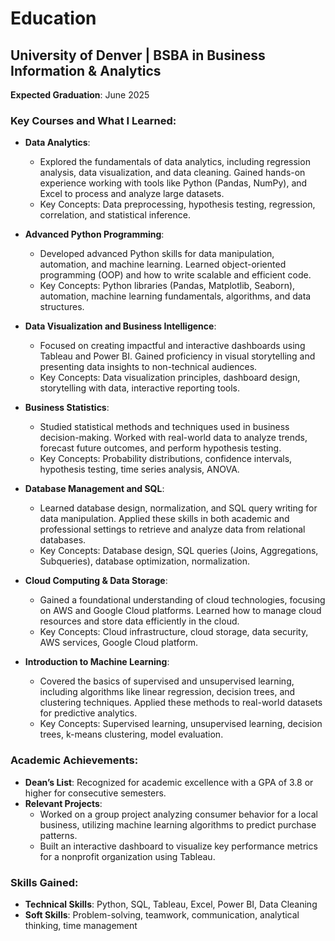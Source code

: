 # Education

## University of Denver | BSBA in Business Information & Analytics
**Expected Graduation**: June 2025

### Key Courses and What I Learned:

- **Data Analytics**: 
  - Explored the fundamentals of data analytics, including regression analysis, data visualization, and data cleaning. Gained hands-on experience working with tools like Python (Pandas, NumPy), and Excel to process and analyze large datasets. 
  - Key Concepts: Data preprocessing, hypothesis testing, regression, correlation, and statistical inference.

- **Advanced Python Programming**: 
  - Developed advanced Python skills for data manipulation, automation, and machine learning. Learned object-oriented programming (OOP) and how to write scalable and efficient code.
  - Key Concepts: Python libraries (Pandas, Matplotlib, Seaborn), automation, machine learning fundamentals, algorithms, and data structures.

- **Data Visualization and Business Intelligence**: 
  - Focused on creating impactful and interactive dashboards using Tableau and Power BI. Gained proficiency in visual storytelling and presenting data insights to non-technical audiences. 
  - Key Concepts: Data visualization principles, dashboard design, storytelling with data, interactive reporting tools.

- **Business Statistics**: 
  - Studied statistical methods and techniques used in business decision-making. Worked with real-world data to analyze trends, forecast future outcomes, and perform hypothesis testing.
  - Key Concepts: Probability distributions, confidence intervals, hypothesis testing, time series analysis, ANOVA.

- **Database Management and SQL**:
  - Learned database design, normalization, and SQL query writing for data manipulation. Applied these skills in both academic and professional settings to retrieve and analyze data from relational databases.
  - Key Concepts: Database design, SQL queries (Joins, Aggregations, Subqueries), database optimization, normalization.

- **Cloud Computing & Data Storage**: 
  - Gained a foundational understanding of cloud technologies, focusing on AWS and Google Cloud platforms. Learned how to manage cloud resources and store data efficiently in the cloud.
  - Key Concepts: Cloud infrastructure, cloud storage, data security, AWS services, Google Cloud platform.

- **Introduction to Machine Learning**:
  - Covered the basics of supervised and unsupervised learning, including algorithms like linear regression, decision trees, and clustering techniques. Applied these methods to real-world datasets for predictive analytics.
  - Key Concepts: Supervised learning, unsupervised learning, decision trees, k-means clustering, model evaluation.

### Academic Achievements:
- **Dean’s List**: Recognized for academic excellence with a GPA of 3.8 or higher for consecutive semesters.
- **Relevant Projects**: 
  - Worked on a group project analyzing consumer behavior for a local business, utilizing machine learning algorithms to predict purchase patterns.
  - Built an interactive dashboard to visualize key performance metrics for a nonprofit organization using Tableau.

### Skills Gained:
- **Technical Skills**: Python, SQL, Tableau, Excel, Power BI, Data Cleaning
- **Soft Skills**: Problem-solving, teamwork, communication, analytical thinking, time management

